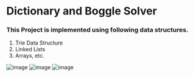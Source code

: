 # Dictionary and Boggle Solver
<h3>This Project is implemented using following data structures.</h3>

<ol>
<li>Trie Data Structure</li>
<li>Linked Lists</li>
<li>Arrays, etc.</li>
</ol>

![image](https://user-images.githubusercontent.com/94524533/184554450-3139ffd2-cdde-440f-9eed-f415839169b9.png)
![image](https://user-images.githubusercontent.com/94524533/184554462-17002cab-5d3d-49db-98e4-45893d4f9c18.png)
![image](https://user-images.githubusercontent.com/94524533/184554473-d16d5582-1618-4cf5-9711-427cc88f1cb2.png)

